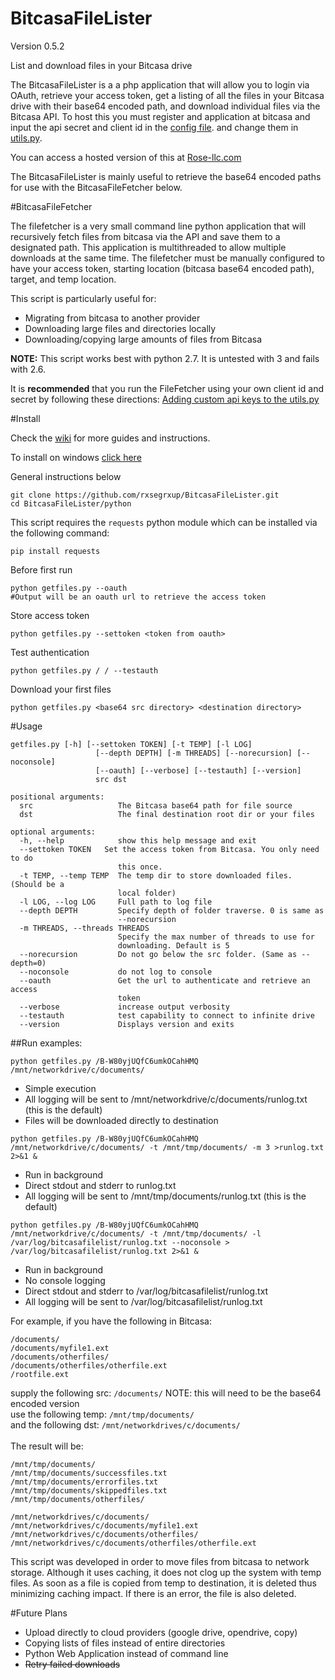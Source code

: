 BitcasaFileLister
=================
Version 0.5.2

List and download files in your Bitcasa drive 

The BitcasaFileLister is a a php application that will allow you to login via OAuth, retrieve your access token, get a listing of all the files in your Bitcasa drive with their base64 encoded path, and download individual files via the Bitcasa API.
To host this you must register and application at bitcasa and input the api secret and client id in the [config file](https://github.com/rxsegrxup/BitcasaFileLister/blob/master/bitcasa-sdk-php/config.php).
 and change them in [utils.py](https://github.com/rxsegrxup/BitcasaFileLister/blob/master/python/utils.py#L4-L5).

You can access a hosted version of this at [Rose-llc.com](https://rose-llc.com/bitcasafilelist/)

The BitcasaFileLister is mainly useful to retrieve the base64 encoded paths for use with the BitcasaFileFetcher below.

#BitcasaFileFetcher

The filefetcher is a very small command line python application that will recursively fetch files from bitcasa via the API and save them to a designated path. This application is multithreaded to allow multiple downloads at the same time.
The filefetcher must be manually configured to have your access token, starting location (bitcasa base64 encoded path), target, and temp location.

This script is particularly useful for:
* Migrating from bitcasa to another provider
* Downloading large files and directories locally
* Downloading/copying large amounts of files from Bitcasa


**NOTE:** This script works best with python 2.7. It is untested with 3 and fails with 2.6.

It is **recommended** that you run the FileFetcher using your own client id and secret by following these directions:
[Adding custom api keys to the utils.py](https://github.com/rxsegrxup/BitcasaFileLister/wiki/Adding-custom-api-keys)

#Install

Check the [wiki](https://github.com/rxsegrxup/BitcasaFileLister/wiki/) for more guides and instructions.

To install on windows [click here](https://github.com/rxsegrxup/BitcasaFileLister/wiki/Windows-install-instructions)

General instructions below

```
git clone https://github.com/rxsegrxup/BitcasaFileLister.git
cd BitcasaFileLister/python
```
This script requires the `requests` python module which can be installed via the following command:

```
pip install requests
```

Before first run
```
python getfiles.py --oauth
#Output will be an oauth url to retrieve the access token
```

Store access token

```
python getfiles.py --settoken <token from oauth>
```

Test authentication

```
python getfiles.py / / --testauth
```

Download your first files

```
python getfiles.py <base64 src directory> <destination directory>
```

#Usage
```
getfiles.py [-h] [--settoken TOKEN] [-t TEMP] [-l LOG]
                   [--depth DEPTH] [-m THREADS] [--norecursion] [--noconsole]
                   [--oauth] [--verbose] [--testauth] [--version]
                   src dst

positional arguments:
  src                   The Bitcasa base64 path for file source
  dst                   The final destination root dir or your files

optional arguments:
  -h, --help            show this help message and exit
  --settoken TOKEN   Set the access token from Bitcasa. You only need to do
                        this once.
  -t TEMP, --temp TEMP  The temp dir to store downloaded files. (Should be a
                        local folder)
  -l LOG, --log LOG     Full path to log file
  --depth DEPTH         Specify depth of folder traverse. 0 is same as
                        --norecursion
  -m THREADS, --threads THREADS
                        Specify the max number of threads to use for
                        downloading. Default is 5
  --norecursion         Do not go below the src folder. (Same as --depth=0)
  --noconsole           do not log to console
  --oauth               Get the url to authenticate and retrieve an access
                        token
  --verbose             increase output verbosity
  --testauth            test capability to connect to infinite drive
  --version             Displays version and exits
```
##Run examples:
```
python getfiles.py /B-W80yjUQfC6umkOCahHMQ /mnt/networkdrive/c/documents/
```
* Simple execution
* All logging will be sent to /mnt/networkdrive/c/documents/runlog.txt (this is the default)
* Files will be downloaded directly to destination
```
python getfiles.py /B-W80yjUQfC6umkOCahHMQ /mnt/networkdrive/c/documents/ -t /mnt/tmp/documents/ -m 3 >runlog.txt 2>&1 &
```
* Run in background
* Direct stdout and stderr to runlog.txt
* All logging will be sent to /mnt/tmp/documents/runlog.txt (this is the default)
```
python getfiles.py /B-W80yjUQfC6umkOCahHMQ /mnt/networkdrive/c/documents/ -t /mnt/tmp/documents/ -l /var/log/bitcasafilelist/runlog.txt --noconsole > /var/log/bitcasafilelist/runlog.txt 2>&1 &
```
* Run in background
* No console logging
* Direct stdout and stderr to /var/log/bitcasafilelist/runlog.txt
* All logging will be sent to /var/log/bitcasafilelist/runlog.txt



For example, if you have the following in Bitcasa:

```
/documents/
/documents/myfile1.ext
/documents/otherfiles/
/documents/otherfiles/otherfile.ext
/rootfile.ext
```

supply the following src: ```/documents/``` NOTE: this will need to be the base64 encoded version<br>
use the following temp: ```/mnt/tmp/documents/```<br>
and the following dst: ```/mnt/networkdrives/c/documents/```<br>
<br>The result will be:

```
/mnt/tmp/documents/
/mnt/tmp/documents/successfiles.txt
/mnt/tmp/documents/errorfiles.txt
/mnt/tmp/documents/skippedfiles.txt
/mnt/tmp/documents/otherfiles/

/mnt/networkdrives/c/documents/
/mnt/networkdrives/c/documents/myfile1.ext
/mnt/networkdrives/c/documents/otherfiles/
/mnt/networkdrives/c/documents/otherfiles/otherfile.ext
```

This script was developed in order to move files from bitcasa to network storage. Although it uses caching, it does not clog up the system with temp files.
As soon as a file is copied from temp to destination, it is deleted thus minimizing caching impact. If there is an error, the file is also deleted.

#Future Plans


* Upload directly to cloud providers (google drive, opendrive, copy)
* Copying lists of files instead of entire directories
* Python Web Application instead of command line
* ~~Retry failed downloads~~
